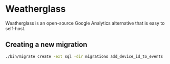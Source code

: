 # Weatherglass

Weatherglass is an open-source Google Analytics alternative that is easy to self-host.

## Creating a new migration

```sh
./bin/migrate create -ext sql -dir migrations add_device_id_to_events
```
